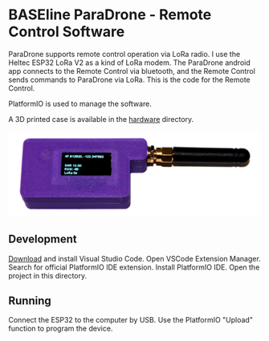 # BASEline ParaDrone - Remote Control Software

ParaDrone supports remote control operation via LoRa radio. I use the Heltec ESP32 LoRa V2 as a kind of LoRa modem. The ParaDrone android app connects to the Remote Control via bluetooth, and the Remote Control sends commands to ParaDrone via LoRa. This is the code for the Remote Control.

PlatformIO is used to manage the software.

A 3D printed case is available in the [hardware](../hardware) directory.

![ParaDrone remote control](remote.jpg)

## Development

[Download](https://code.visualstudio.com/) and install Visual Studio Code.
Open VSCode Extension Manager.
Search for official PlatformIO IDE extension.
Install PlatformIO IDE.
Open the project in this directory.

## Running

Connect the ESP32 to the computer by USB.
Use the PlatformIO "Upload" function to program the device.
